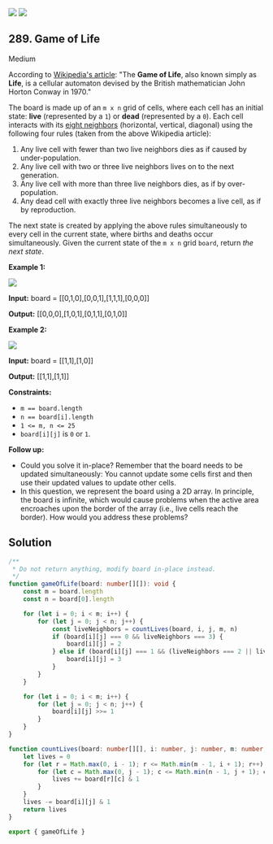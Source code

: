 [![](https://img.shields.io/github/stars/LeetCode-in-TypeScript/LeetCode-in-TypeScript?label=Stars&style=flat-square)](https://github.com/LeetCode-in-TypeScript/LeetCode-in-TypeScript)
[![](https://img.shields.io/github/forks/LeetCode-in-TypeScript/LeetCode-in-TypeScript?label=Fork%20me%20on%20GitHub%20&style=flat-square)](https://github.com/LeetCode-in-TypeScript/LeetCode-in-TypeScript/fork)

## 289\. Game of Life

Medium

According to [Wikipedia's article](https://en.wikipedia.org/wiki/Conway%27s_Game_of_Life): "The **Game of Life**, also known simply as **Life**, is a cellular automaton devised by the British mathematician John Horton Conway in 1970."

The board is made up of an `m x n` grid of cells, where each cell has an initial state: **live** (represented by a `1`) or **dead** (represented by a `0`). Each cell interacts with its [eight neighbors](https://en.wikipedia.org/wiki/Moore_neighborhood) (horizontal, vertical, diagonal) using the following four rules (taken from the above Wikipedia article):

1.  Any live cell with fewer than two live neighbors dies as if caused by under-population.
2.  Any live cell with two or three live neighbors lives on to the next generation.
3.  Any live cell with more than three live neighbors dies, as if by over-population.
4.  Any dead cell with exactly three live neighbors becomes a live cell, as if by reproduction.

The next state is created by applying the above rules simultaneously to every cell in the current state, where births and deaths occur simultaneously. Given the current state of the `m x n` grid `board`, return _the next state_.

**Example 1:**

![](https://assets.leetcode.com/uploads/2020/12/26/grid1.jpg)

**Input:** board = \[\[0,1,0],[0,0,1],[1,1,1],[0,0,0]]

**Output:** [[0,0,0],[1,0,1],[0,1,1],[0,1,0]]

**Example 2:**

![](https://assets.leetcode.com/uploads/2020/12/26/grid2.jpg)

**Input:** board = \[\[1,1],[1,0]]

**Output:** [[1,1],[1,1]]

**Constraints:**

*   `m == board.length`
*   `n == board[i].length`
*   `1 <= m, n <= 25`
*   `board[i][j]` is `0` or `1`.

**Follow up:**

*   Could you solve it in-place? Remember that the board needs to be updated simultaneously: You cannot update some cells first and then use their updated values to update other cells.
*   In this question, we represent the board using a 2D array. In principle, the board is infinite, which would cause problems when the active area encroaches upon the border of the array (i.e., live cells reach the border). How would you address these problems?

## Solution

```typescript
/**
 * Do not return anything, modify board in-place instead.
 */
function gameOfLife(board: number[][]): void {
    const m = board.length
    const n = board[0].length

    for (let i = 0; i < m; i++) {
        for (let j = 0; j < n; j++) {
            const liveNeighbors = countLives(board, i, j, m, n)
            if (board[i][j] === 0 && liveNeighbors === 3) {
                board[i][j] = 2
            } else if (board[i][j] === 1 && (liveNeighbors === 2 || liveNeighbors === 3)) {
                board[i][j] = 3
            }
        }
    }

    for (let i = 0; i < m; i++) {
        for (let j = 0; j < n; j++) {
            board[i][j] >>= 1
        }
    }
}

function countLives(board: number[][], i: number, j: number, m: number, n: number): number {
    let lives = 0
    for (let r = Math.max(0, i - 1); r <= Math.min(m - 1, i + 1); r++) {
        for (let c = Math.max(0, j - 1); c <= Math.min(n - 1, j + 1); c++) {
            lives += board[r][c] & 1
        }
    }
    lives -= board[i][j] & 1
    return lives
}

export { gameOfLife }
```